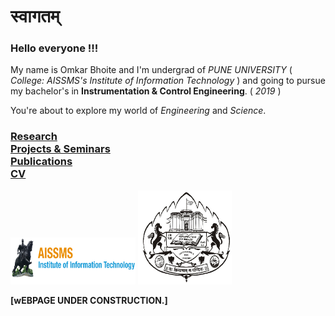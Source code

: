 # स्वागतम् 

### Hello everyone !!!
My name is Omkar Bhoite and I'm undergrad of _PUNE UNIVERSITY_ ( _College: AISSMS's Institute of Information Technology_ ) and going to pursue my bachelor's in **Instrumentation & Control Engineering**. ( _2019_ ) 

You're about to explore my world of _Engineering_ and _Science_.

### [Research](r.md) <br/> [Projects & Seminars](pro.md) <br/> [Publications](p.md)  <br/>  [CV](https://github.com/omkarbhoite25/Omkar/raw/master/Omkar_CV.pdf) 



<img src="College.png" width="200" height="75">      <img src="Univ_New_Logo.jpg" width="150" height="150">



**[wEBPAGE UNDER CONSTRUCTION.]**
